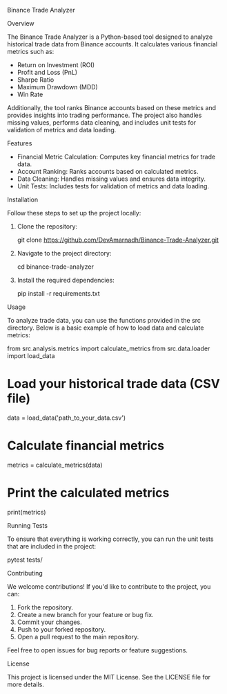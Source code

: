 Binance Trade Analyzer

Overview

The Binance Trade Analyzer is a Python-based tool designed to analyze historical trade data from Binance accounts. It calculates various financial metrics such as:

- Return on Investment (ROI)
- Profit and Loss (PnL)
- Sharpe Ratio
- Maximum Drawdown (MDD)
- Win Rate

Additionally, the tool ranks Binance accounts based on these metrics and provides insights into trading performance. The project also handles missing values, performs data cleaning, and includes unit tests for validation of metrics and data loading.

Features

- Financial Metric Calculation: Computes key financial metrics for trade data.
- Account Ranking: Ranks accounts based on calculated metrics.
- Data Cleaning: Handles missing values and ensures data integrity.
- Unit Tests: Includes tests for validation of metrics and data loading.

Installation

Follow these steps to set up the project locally:

1. Clone the repository:

    git clone https://github.com/DevAmarnadh/Binance-Trade-Analyzer.git

2. Navigate to the project directory:

    cd binance-trade-analyzer

3. Install the required dependencies:

    pip install -r requirements.txt

Usage

To analyze trade data, you can use the functions provided in the src directory. Below is a basic example of how to load data and calculate metrics:

from src.analysis.metrics import calculate_metrics
from src.data.loader import load_data

# Load your historical trade data (CSV file)
data = load_data('path_to_your_data.csv')

# Calculate financial metrics
metrics = calculate_metrics(data)

# Print the calculated metrics
print(metrics)

Running Tests

To ensure that everything is working correctly, you can run the unit tests that are included in the project:

pytest tests/

Contributing

We welcome contributions! If you'd like to contribute to the project, you can:

1. Fork the repository.
2. Create a new branch for your feature or bug fix.
3. Commit your changes.
4. Push to your forked repository.
5. Open a pull request to the main repository.

Feel free to open issues for bug reports or feature suggestions.

License

This project is licensed under the MIT License. See the LICENSE file for more details.

